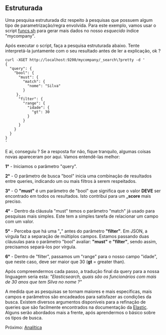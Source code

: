 ## Estruturada

Uma pesquisa estruturada diz respeito à pesquisas que possuem algum tipo de parametrização/regra envolvida. Para este exemplo, vamos usar o script [funcs.sh](/scripts/funcs.sh) para gerar mais dados no nosso _esquecido_ índice "mycompany".

Após executar o script, faça a pesquisa estruturada abaixo. Tente interpretá-la juntamente com o seu resultado antes de ler a explicação, ok ?

```
curl -XGET http://localhost:9200/mycompany/_search\?pretty -d '
{
  "query": {
    "bool": {
      "must": {
        "match": {
          "nome": "Silva"
        }
     },
      "filter": {
        "range": {
          "idade": {
            "gt": 30
          }
        }
      }
    }
  }
}
'
```

E ai, conseguiu ? Se a resposta for não, fique tranquilo, algumas coisas novas apareceram por aqui. Vamos entendê-las melhor:

__1°__ - Iniciamos o parâmetro "query".

__2°__ - O parâmetro de busca "bool" inicia uma combinação de resultados entre queries, indicando um ou mais filtros à serem respeitados.

__3°__ - O **"must"** é um parâmetro de "bool" que significa que o valor __DEVE__ ser encontrado em todos os resultados. Isto contribui para um **_score** mais preciso.

__4°__ - Dentro da cláusula "must" temos o parâmetro "match" já usado para pesquisas mais simples. Este tem a simples tarefa de relacionar um campo com um valor.

__5°__ - Perceba que há uma "**,**" antes do parâmetro **"filter"**. Em JSON, a vírgula faz a separação de múltiplos campos. Estamos passando duas cláusulas para o parâmetro "bool" avaliar: **"must"** e **"filter"**, sendo assim, precisamos separá-los por vírgula.

__6°__ - Dentro de "filter", passamos um "range" para o nosso campo "idade", que neste caso, deve ser maior que 30 (**gt** = greater than).

Após compreendermos cada passo, a tradução final da query para a nossa linguagem seria esta:
_"Elasticsearch, quais são os funcionários com mais de 30 anos que tem Silva no nome ?"_

A medida que as pesquisas se tornam maiores e mais específicas, mais campos e parâmetros são encadeados para satisfazer as condições da busca. Existem diversos argumentos disponíveis para a refinação de queries que são facilmente encontrados na documentação da [Elastic](https://www.elastic.co/guide/index.html). Alguns serão abordados mais a frente, após aprendermos o básico sobre os tipos de busca.

Próximo: [Analítica](/pages/analytics.md)
